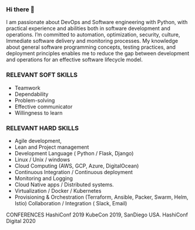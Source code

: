 ### Hi there 👋

I am passionate about DevOps and Software engineering with Python, with practical experience and abilities both in software development and operations. I’m committed to automation, optimization, security, culture, Immediate software delivery and monitoring processes. My knowledge about general software programming concepts, testing practices, and deployment principles enables me to reduce the gap between development and operations for an effective software lifecycle model. 

### RELEVANT SOFT SKILLS

- Teamwork 
- Dependability 
- Problem-solving 
- Effective communicator 
- Willingness to learn

### RELEVANT HARD SKILLS

- Agile development, 
- Lean and Project management 
- Development Language ( Python / Flask, Django) 
- Linux / Unix / windows
- Cloud Computing (AWS, GCP, Azure, DigitalOcean) 
- Continuous Integration / Continuous deployment 
- Monitoring and Logging
- Cloud Native apps / Distributed systems.
- Virtualization / Docker / Kubernetes
- Provisioning & Orchestration (Terraform, Ansible, Packer, Swarm, Helm, Istio) Collaboration / Integration ( Slack, Email)


CONFERENCES
HashiConf 2019
KubeCon 2019, SanDiego USA. HashiConf Digital 2020

<!--
**scott45/scott45** is a ✨ _special_ ✨ repository because its `README.md` (this file) appears on your GitHub profile.

Here are some ideas to get you started:

- 🔭 I’m currently working on ...
- 🌱 I’m currently learning ...
- 👯 I’m looking to collaborate on ...
- 🤔 I’m looking for help with ...
- 💬 Ask me about ...
- 📫 How to reach me: ...
- 😄 Pronouns: ...
- ⚡ Fun fact: ...
-->
